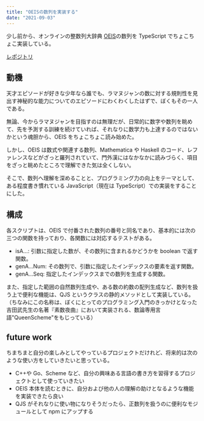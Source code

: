 ```yaml
---
title: "OEISの数列を実装する"
date: "2021-09-03"
---
```


少し前から、オンラインの整数列大辞典 [OEIS](https://oeis.org/)の数列を TypeScript でちょこちょこ実装している。

[レポジトリ](https://github.com/searchingforapuppy/oeis)

## 動機

天才エピソードが好きな少年なら誰でも、ラマヌジャンの数に対する規則性を見出す神秘的な能力についてのエピソードにわくわくしたはずで、ぼくもその一人である。

無論、今からラマヌジャンを目指すのは無理だが、日常的に数字や数列を眺めて、先を予測する訓練を続けていれば、それなりに数学力も上達するのではないかという魂胆から、OEIS をちょこちょこ読み始めた。

しかし、OEIS は数式や関連する数列、Mathematica や Haskell のコード、レファレンスなどがざっと羅列されていて、門外漢にはなかなかに読みづらく、項目をざっと眺めたところで理解できた気は全くしない。

そこで、数列へ理解を深めることと、プログラミング力の向上をテーマとして、ある程度書き慣れている JavaScript（現在は TypeScript）での実装をすることにした。

## 構成

各スクリプトは、OEIS で付番された数列の番号と同名であり、基本的には次の三つの関数を持っており、各関数には対応するテストがある。

- isA...:
  引数に指定した数が、その数列に含まれるかどうかを boolean で返す関数。
- genA...Num:
  その数列で、引数に指定したインデックスの要素を返す関数。
- genA...Seq:
  指定したインデックスまでの数列を生成する関数。

また、指定した範囲の自然数列生成や、ある数の約数の配列生成など、数列を扱う上で便利な機能は、QJS というクラスの静的メソッドとして実装している。（ちなみにこの名称は、ぼくにとってのプログラミング入門のきっかけとなった吉田武先生の名著『素数夜曲』において実装される、数論専用言語"QueenScheme"をもじっている）

## future work

ちまちまと自分の楽しみとしてやっているプロジェクトだけれど、将来的は次のような使い方をしていきたいと思っている。

- C++や Go、Scheme など、自分の興味ある言語の書き方を習得するプロジェクトとして使っていきたい
- OEIS 本体を読むときに、自分および他の人の理解の助けとなるような機能を実装できたら良い
- QJS がそれなりに使い物になりそうだったら、正数列を扱うのに便利なモジュールとして npm にアップする
